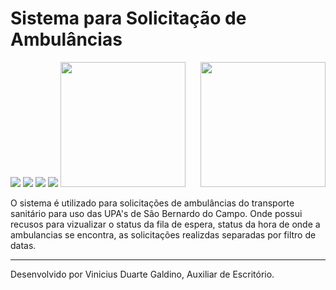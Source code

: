 
<h1>Sistema para Solicitação de Ambulâncias</h1>
<img src="https://img.shields.io/nuget/vpre/Microsoft.AspNet.Mvc.svg?maxAge=2592000"> <img src="https://img.shields.io/badge/Version-3.0.0.12-green.svg"> <img src="https://img.shields.io/badge/C%23-OK-blue.svg"> <img src="https://img.shields.io/badge/Entity%20Framework-6-lightgrey.svg">

<img src="http://www.concursoemcurso.com.br/wp-content/uploads/2013/07/concurso-prefeitura-sao-bernardo-do-campo-300x207.png" height="200" width="200">
<img src="http://blogdovalente.com.br/wp-content/uploads/2016/03/upa24h.jpg" align="right" height="200" width="200">


O sistema é utilizado para solicitações de ambulâncias do transporte sanitário para uso das UPA's de São Bernardo do Campo. Onde possui recusos para vizualizar o status da fila de espera, status da hora de onde a ambulancias se encontra, as solicitações realizdas separadas por filtro de datas.


__________________________________________________________________________________________
Desenvolvido por Vinicius Duarte Galdino, Auxiliar de Escritório.

